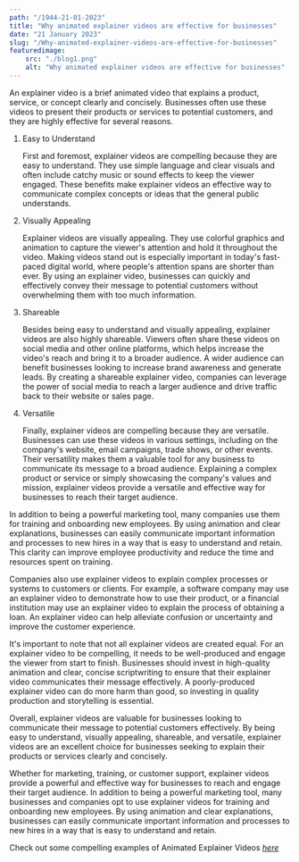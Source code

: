 ```yaml
---
path: "/1944-21-01-2023"
title: "Why animated explainer videos are effective for businesses"
date: "21 January 2023"
slug: "/Why-animated-explainer-videos-are-effective-for-businesses"
featuredimage: 
    src: "./blog1.png"
    alt: "Why animated explainer videos are effective for businesses"
---
```


An explainer video is a brief animated video that explains a product, service, or concept clearly and concisely. Businesses often use these videos to present their products or services to potential customers, and they are highly effective for several reasons.

1. Easy to Understand
   
   First and foremost, explainer videos are compelling because they are easy to understand. They use simple language and clear visuals and often include catchy music or sound effects to keep the viewer engaged. These benefits make explainer videos an effective way to communicate complex concepts or ideas that the general public understands.

2. Visually Appealing
   
   Explainer videos are visually appealing. They use colorful graphics and animation to capture the viewer's attention and hold it throughout the video. Making videos stand out is especially important in today's fast-paced digital world, where people's attention spans are shorter than ever. By using an explainer video, businesses can quickly and effectively convey their message to potential customers without overwhelming them with too much information.

3. Shareable
   
   Besides being easy to understand and visually appealing, explainer videos are also highly shareable. Viewers often share these videos on social media and other online platforms, which helps increase the video's reach and bring it to a broader audience. A wider audience can benefit businesses looking to increase brand awareness and generate leads. By creating a shareable explainer video, companies can leverage the power of social media to reach a larger audience and drive traffic back to their website or sales page.

4. Versatile
   
   Finally, explainer videos are compelling because they are versatile. Businesses can use these videos in various settings, including on the company's website, email campaigns, trade shows, or other events. Their versatility makes them a valuable tool for any business to communicate its message to a broad audience. Explaining a complex product or service or simply showcasing the company's values and mission, explainer videos provide a versatile and effective way for businesses to reach their target audience.

   
In addition to being a powerful marketing tool, many companies use them for training and onboarding new employees. By using animation and clear explanations, businesses can easily communicate important information and processes to new hires in a way that is easy to understand and retain. This clarity can improve employee productivity and reduce the time and resources spent on training.

Companies also use explainer videos to explain complex processes or systems to customers or clients. For example, a software company may use an explainer video to demonstrate how to use their product, or a financial institution may use an explainer video to explain the process of obtaining a loan. An explainer video can help alleviate confusion or uncertainty and improve the customer experience.

It's important to note that not all explainer videos are created equal. For an explainer video to be compelling, it needs to be well-produced and engage the viewer from start to finish. Businesses should invest in high-quality animation and clear, concise scriptwriting to ensure that their explainer video communicates their message effectively. A poorly-produced explainer video can do more harm than good, so investing in quality production and storytelling is essential.

Overall, explainer videos are valuable for businesses looking to communicate their message to potential customers effectively. By being easy to understand, visually appealing, shareable, and versatile, explainer videos are an excellent choice for businesses seeking to explain their products or services clearly and concisely. 

Whether for marketing, training, or customer support, explainer videos provide a powerful and effective way for businesses to reach and engage their target audience. In addition to being a powerful marketing tool, many businesses and companies opt to use explainer videos for training and onboarding new employees. By using animation and clear explanations, businesses can easily communicate important information and processes to new hires in a way that is easy to understand and retain.

Check out some compelling examples of Animated Explainer Videos <a href="../#portfolio"><em>here</em></a>
